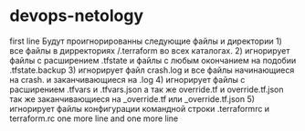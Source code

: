 # devops-netology
first line
Будут проигнорированны следующие файлы и директории
    1) все файлы в дирректориях /.terraform во всех каталогах.
    2) игнорирует файлы с расширением .tfstate и файлы с любым окончанием на подобии .tfstate.backup
    3) игнорирует файл crash.log и все файлы начинающиеся на crash. и заканчивающиеся на .log 
    4) игнорирует файлы с расширением .tfvars и .tfvars.json а так же override.tf и override.tf.json так же 
    заканчивающиеся на _override.tf или _override.tf.json
    5) игнорирует файлы конфигурации командной строки .terraformrc и terraform.rc
one more line
and one more line